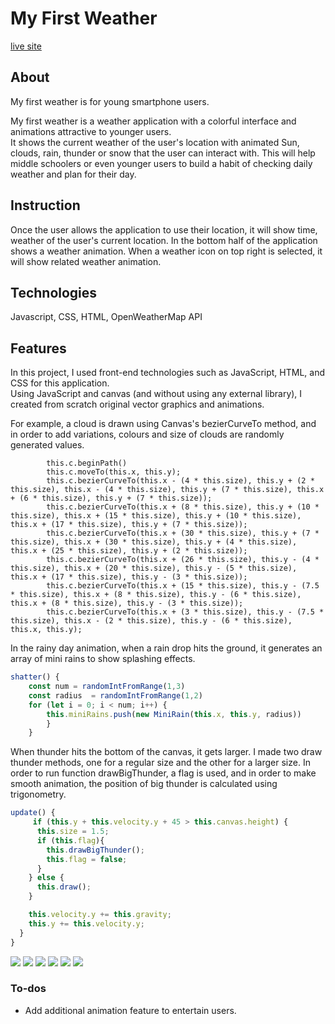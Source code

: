 # My First Weather 
[live site](https://ahcho.github.io/weatherApp/)

## About
My first weather is for young smartphone users. 

My first weather is a weather application with a colorful interface and animations attractive to younger users.  
It shows the current weather of the user's location with animated Sun, clouds, rain, thunder or snow that the user can interact with. This will help middle schoolers or even younger users to build a habit of checking daily weather and plan for their day.


## Instruction
Once the user allows the application to use their location, it will show
time, weather of the user's current location. In the bottom half of the application shows a weather animation. When a weather icon on top right is selected,
it will show related weather animation.

## Technologies
Javascript, CSS, HTML, OpenWeatherMap API

## Features

In this project, I used front-end technologies such as JavaScript, HTML, and CSS for this application.  
Using JavaScript and canvas (and without using any external library), I created from scratch original vector graphics and animations.

For example, a cloud is drawn using Canvas's bezierCurveTo method, and in order to add variations, colours and size of clouds are randomly generated values.
```
        this.c.beginPath()
        this.c.moveTo(this.x, this.y);
        this.c.bezierCurveTo(this.x - (4 * this.size), this.y + (2 * this.size), this.x - (4 * this.size), this.y + (7 * this.size), this.x + (6 * this.size), this.y + (7 * this.size));
        this.c.bezierCurveTo(this.x + (8 * this.size), this.y + (10 * this.size), this.x + (15 * this.size), this.y + (10 * this.size), this.x + (17 * this.size), this.y + (7 * this.size));
        this.c.bezierCurveTo(this.x + (30 * this.size), this.y + (7 * this.size), this.x + (30 * this.size), this.y + (4 * this.size), this.x + (25 * this.size), this.y + (2 * this.size));
        this.c.bezierCurveTo(this.x + (26 * this.size), this.y - (4 * this.size), this.x + (20 * this.size), this.y - (5 * this.size), this.x + (17 * this.size), this.y - (3 * this.size));
        this.c.bezierCurveTo(this.x + (15 * this.size), this.y - (7.5 * this.size), this.x + (8 * this.size), this.y - (6 * this.size), this.x + (8 * this.size), this.y - (3 * this.size));
        this.c.bezierCurveTo(this.x + (3 * this.size), this.y - (7.5 * this.size), this.x - (2 * this.size), this.y - (6 * this.size), this.x, this.y);
```

In the rainy day animation, when a rain drop hits the ground,
it generates an array of mini rains to show splashing effects.
```js
shatter() {
    const num = randomIntFromRange(1,3)
    const radius  = randomIntFromRange(1,2)
    for (let i = 0; i < num; i++) {
        this.miniRains.push(new MiniRain(this.x, this.y, radius))
        }
    }
```

When thunder hits the bottom of the canvas, it gets larger.
I made two draw thunder methods, one for a regular size and the other for
a larger size. In order to run function drawBigThunder, a flag is used, and in order 
to make smooth animation, the position of big thunder is calculated using trigonometry.
```js
update() {
     if (this.y + this.velocity.y + 45 > this.canvas.height) {
      this.size = 1.5;
      if (this.flag){
        this.drawBigThunder();  
        this.flag = false; 
      }
    } else {
      this.draw();
    }

    this.velocity.y += this.gravity;
    this.y += this.velocity.y;
  }
}
```


<img src="https://media.giphy.com/media/jUJhMNvDWyyXBurv3Z/giphy.gif"  />
<img src="https://media.giphy.com/media/Y3eTPOoNiIQUWuHsQv/giphy.gif" />
<img src="https://media.giphy.com/media/Jpe8pPrMW2lydBowup/giphy.gif" />
<img src="https://media.giphy.com/media/l24ZpBeWTEYe4y1wnQ/giphy.gif" />
<img src="https://media.giphy.com/media/QA1EQ1xbk3IPS5gxs9/giphy.gif" />
<img src="https://media.giphy.com/media/cnoVw8eOxX85Ap9SeI/giphy.gif" />

### To-dos
* Add additional animation feature to entertain users.
